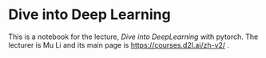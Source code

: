 # Dive into Deep Learning
This is a notebook for the lecture, *Dive into DeepLearning* with pytorch.
The lecturer is Mu Li and its main page is https://courses.d2l.ai/zh-v2/ .
